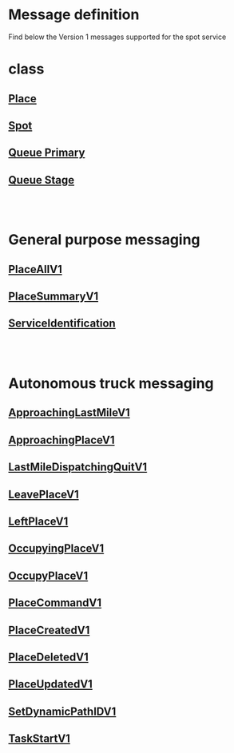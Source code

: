 # Message definition
Find below the Version 1 messages supported for the spot service
<br>

# class
## [Place](class_PlaceV1.md)
## [Spot](class_SpotV1.md)
## [Queue Primary](class_QueuePrimaryV1.md)
## [Queue Stage](class_QueueStageV1.md)

<br><br>

# General purpose messaging
## [PlaceAllV1](PlaceAllV1.md)
## [PlaceSummaryV1](PlaceSummaryV1.md)
## [ServiceIdentification](ServiceIdentification.md)

<br><br>

# Autonomous truck messaging
## [ApproachingLastMileV1](ApproachingLastMileV1.md)
## [ApproachingPlaceV1](ApproachingPlaceV1.md)
## [LastMileDispatchingQuitV1](LastMileDispatchingQuitV1.md)
## [LeavePlaceV1](LeavePlaceV1.md)
## [LeftPlaceV1](LeftPlaceV1.md)
## [OccupyingPlaceV1](OccupyingPlaceV1.md)
## [OccupyPlaceV1](OccupyPlaceV1.md)
## [PlaceCommandV1](PlaceCommandV1.md)
## [PlaceCreatedV1](PlaceCreatedV1.md)
## [PlaceDeletedV1](PlaceDeletedV1.md)
## [PlaceUpdatedV1](PlaceUpdatedV1.md)
## [SetDynamicPathIDV1](SetDynamicPathIDV1.md)
## [TaskStartV1](TaskStartV1.md)

